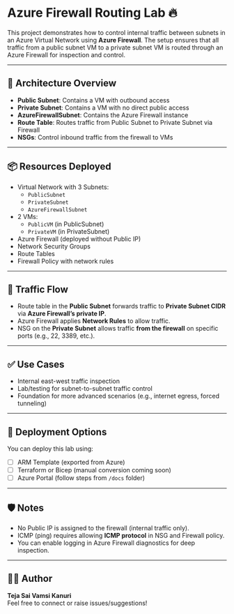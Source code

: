 # Azure Firewall Routing Lab 🔥

This project demonstrates how to control internal traffic between subnets in an Azure Virtual Network using **Azure Firewall**. The setup ensures that all traffic from a public subnet VM to a private subnet VM is routed through an Azure Firewall for inspection and control.

---

## 🧱 Architecture Overview

- **Public Subnet**: Contains a VM with outbound access
- **Private Subnet**: Contains a VM with no direct public access
- **AzureFirewallSubnet**: Contains the Azure Firewall instance
- **Route Table**: Routes traffic from Public Subnet to Private Subnet via Firewall
- **NSGs**: Control inbound traffic from the firewall to VMs

---

## 📦 Resources Deployed

- Virtual Network with 3 Subnets:
  - `PublicSubnet`
  - `PrivateSubnet`
  - `AzureFirewallSubnet`
- 2 VMs:
  - `PublicVM` (in PublicSubnet)
  - `PrivateVM` (in PrivateSubnet)
- Azure Firewall (deployed without Public IP)
- Network Security Groups
- Route Tables
- Firewall Policy with network rules

---

## 🔁 Traffic Flow


- Route table in the **Public Subnet** forwards traffic to **Private Subnet CIDR** via **Azure Firewall’s private IP**.
- Azure Firewall applies **Network Rules** to allow traffic.
- NSG on the **Private Subnet** allows traffic **from the firewall** on specific ports (e.g., 22, 3389, etc.).

---

## ✅ Use Cases

- Internal east-west traffic inspection
- Lab/testing for subnet-to-subnet traffic control
- Foundation for more advanced scenarios (e.g., internet egress, forced tunneling)

---

## 🚀 Deployment Options

You can deploy this lab using:

- [ ] ARM Template (exported from Azure)
- [ ] Terraform or Bicep (manual conversion coming soon)
- [ ] Azure Portal (follow steps from `/docs` folder)

---

## 🛡️ Notes

- No Public IP is assigned to the firewall (internal traffic only).
- ICMP (ping) requires allowing **ICMP protocol** in NSG and Firewall policy.
- You can enable logging in Azure Firewall diagnostics for deep inspection.

---

## 👨‍💻 Author

**Teja Sai Vamsi Kanuri**  
Feel free to connect or raise issues/suggestions!
